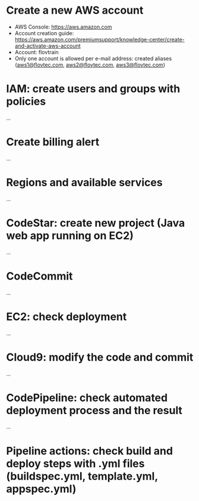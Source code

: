 # Create a new AWS account

* AWS Console: https://aws.amazon.com
* Account creation guide: https://aws.amazon.com/premiumsupport/knowledge-center/create-and-activate-aws-account
* Account: flovtrain
* Only one account is allowed per e-mail address: created aliases (aws1@flovtec.com, aws2@flovtec.com, aws3@flovtec.com)

# IAM: create users and groups with policies
...

# Create billing alert
...

# Regions and available services
...

# CodeStar: create new project (Java web app running on EC2)
...

# CodeCommit
...

# EC2: check deployment
...

# Cloud9: modify the code and commit
...

# CodePipeline: check automated deployment process and the result
...

# Pipeline actions: check build and deploy steps with .yml files (buildspec.yml, template.yml, appspec.yml)
